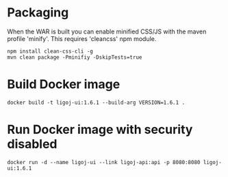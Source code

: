 # Packaging
When the WAR is built you can enable minified CSS/JS with the maven profile 'minify'. This requires 'cleancss' npm module.
```
npm install clean-css-cli -g
mvn clean package -Pminifiy -DskipTests=true
```

# Build Docker image
```
docker build -t ligoj-ui:1.6.1 --build-arg VERSION=1.6.1 .
```
# Run Docker image with security disabled
```
docker run -d --name ligoj-ui --link ligoj-api:api -p 8080:8080 ligoj-ui:1.6.1 
```